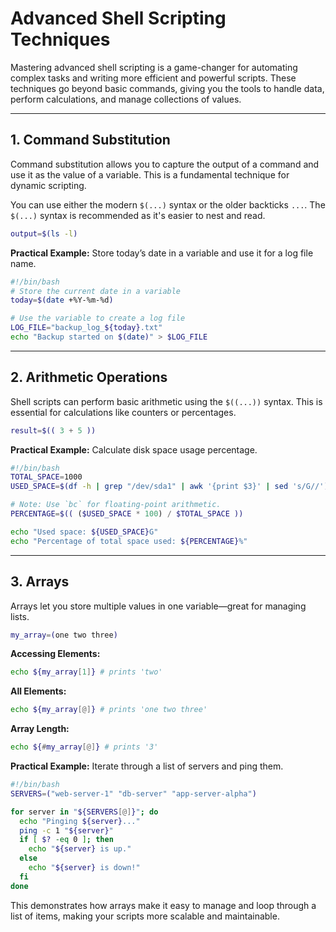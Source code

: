# Advanced Shell Scripting Techniques

Mastering advanced shell scripting is a game-changer for automating complex tasks and writing more efficient and powerful scripts. These techniques go beyond basic commands, giving you the tools to handle data, perform calculations, and manage collections of values.

---

## 1. Command Substitution

Command substitution allows you to capture the output of a command and use it as the value of a variable. This is a fundamental technique for dynamic scripting.

You can use either the modern `$(...)` syntax or the older backticks `...`. The `$(...)` syntax is recommended as it's easier to nest and read.

```bash
output=$(ls -l)
```

**Practical Example:** Store today’s date in a variable and use it for a log file name.

```bash
#!/bin/bash
# Store the current date in a variable
today=$(date +%Y-%m-%d)

# Use the variable to create a log file
LOG_FILE="backup_log_${today}.txt"
echo "Backup started on $(date)" > $LOG_FILE
```

---

## 2. Arithmetic Operations

Shell scripts can perform basic arithmetic using the `$((...))` syntax. This is essential for calculations like counters or percentages.

```bash
result=$(( 3 + 5 ))
```

**Practical Example:** Calculate disk space usage percentage.

```bash
#!/bin/bash
TOTAL_SPACE=1000
USED_SPACE=$(df -h | grep "/dev/sda1" | awk '{print $3}' | sed 's/G//')

# Note: Use `bc` for floating-point arithmetic.
PERCENTAGE=$(( ($USED_SPACE * 100) / $TOTAL_SPACE ))

echo "Used space: ${USED_SPACE}G"
echo "Percentage of total space used: ${PERCENTAGE}%"
```

---

## 3. Arrays

Arrays let you store multiple values in one variable—great for managing lists.

```bash
my_array=(one two three)
```

**Accessing Elements:**

```bash
echo ${my_array[1]} # prints 'two'
```

**All Elements:**

```bash
echo ${my_array[@]} # prints 'one two three'
```

**Array Length:**

```bash
echo ${#my_array[@]} # prints '3'
```

**Practical Example:** Iterate through a list of servers and ping them.

```bash
#!/bin/bash
SERVERS=("web-server-1" "db-server" "app-server-alpha")

for server in "${SERVERS[@]}"; do
  echo "Pinging ${server}..."
  ping -c 1 "${server}"
  if [ $? -eq 0 ]; then
    echo "${server} is up."
  else
    echo "${server} is down!"
  fi
done
```
This demonstrates how arrays make it easy to manage and loop through a list of items, making your scripts more scalable and maintainable.